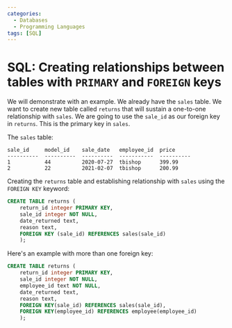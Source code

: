 ```yaml
---
categories:
  - Databases
  - Programming Languages
tags: [SQL]
---
```


# SQL: Creating relationships between tables with `PRIMARY` and `FOREIGN` keys

We will demonstrate with an example. We already have the `sales` table. We want to create new table called `returns` that will sustain a one-to-one relationship with `sales`. We are going to use the `sale_id` as our foreign key in `returns`. This is the primary key in `sales`.

The `sales` table:

```
sale_id     model_id    sale_date   employee_id  price
----------  ----------  ----------  -----------  ----------
1           44          2020-07-27  tbishop      399.99
2           22          2021-02-07  tbishop      200.99
```

Creating the `returns` table and establishing relationship with `sales` using the `FOREIGN KEY` keyword:

```sql
CREATE TABLE returns (
	return_id integer PRIMARY KEY,
	sale_id integer NOT NULL,
	date_returned text,
	reason text,
	FOREIGN KEY (sale_id) REFERENCES sales(sale_id)
	);
```

Here's an example with more than one foreign key:

```sql
CREATE TABLE returns (
    return_id integer PRIMARY KEY,
    sale_id integer NOT NULL,
    employee_id text NOT NULL,
    date_returned text,
    reason text,
    FOREIGN KEY(sale_id) REFERENCES sales(sale_id),
    FOREIGN KEY(employee_id) REFERENCES employee(employee_id)
    );
```
